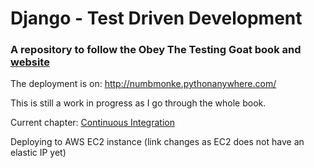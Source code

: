 # Django - Test Driven Development
### A repository to follow the Obey The Testing Goat book and [website](https://www.obeythetestinggoat.com/pages/book.html#toc)

The deployment is on: http://numbmonke.pythonanywhere.com/

This is still a work in progress as I go through the whole book.

Current chapter: [Continuous Integration](https://www.obeythetestinggoat.com/book/chapter_CI.html)

Deploying to AWS EC2 instance (link changes as EC2 does not have an elastic IP yet)
